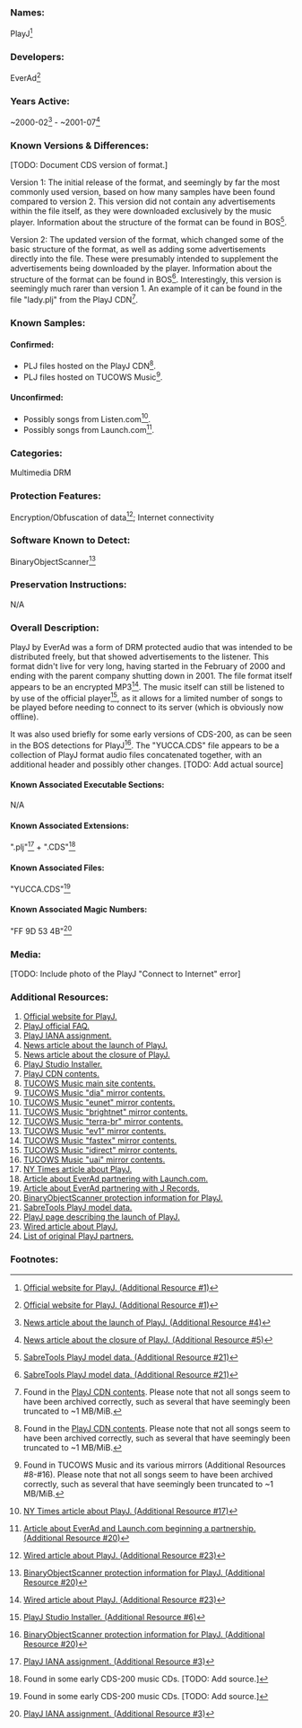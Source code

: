 ### Names:

PlayJ[^1]

### Developers:

EverAd[^1]

### Years Active: 

~2000-02[^2] - ~2001-07[^3]

### Known Versions & Differences: 

[TODO: Document CDS version of format.]

Version 1: The initial release of the format, and seemingly by far the most commonly used version, based on how many samples have been found compared to version 2. This version did not contain any advertisements within the file itself, as they were downloaded exclusively by the music player. Information about the structure of the format can be found in BOS[^11].

Version 2: The updated version of the format, which changed some of the basic structure of the format, as well as adding some advertisements directly into the file. These were presumably intended to supplement the advertisements being downloaded by the player. Information about the structure of the format can be found in BOS[^11]. Interestingly, this version is seemingly much rarer than version 1. An example of it can be found in the file "lady.plj" from the PlayJ CDN[^6].

### Known Samples: 

#### Confirmed: 

* PLJ files hosted on the PlayJ CDN[^6].
* PLJ files hosted on TUCOWS Music[^7].

#### Unconfirmed:

* Possibly songs from Listen.com[^8].
* Possibly songs from Launch.com[^9].

### Categories: 

Multimedia DRM

### Protection Features:

Encryption/Obfuscation of data[^13]; Internet connectivity

### Software Known to Detect:

BinaryObjectScanner[^10]


### Preservation Instructions:

N/A

### Overall Description:

PlayJ by EverAd was a form of DRM protected audio that was intended to be distributed freely, but that showed advertisements to the listener. This format didn't live for very long, having started in the February of 2000 and ending with the parent company shutting down in 2001. The file format itself appears to be an encrypted MP3[^13]. The music itself can still be listened to by use of the official player[^14], as it allows for a limited number of songs to be played before needing to connect to its server (which is obviously now offline).

It was also used briefly for some early versions of CDS-200, as can be seen in the BOS detections for PlayJ[^10]. The "YUCCA.CDS" file appears to be a collection of PlayJ format audio files concatenated together, with an additional header and possibly other changes. [TODO: Add actual source]

#### Known Associated Executable Sections:

N/A

#### Known Associated Extensions:

".plj"[^4] + ".CDS"[^5]

#### Known Associated Files:

"YUCCA.CDS"[^5]

#### Known Associated Magic Numbers:

"FF 9D 53 4B"[^4]

### Media:

[TODO: Include photo of the PlayJ "Connect to Internet" error]

### Additional Resources:

1. [Official website for PlayJ.](https://web.archive.org/web/20000815053956/http://www.playj.com/)
2. [PlayJ official FAQ.](https://web.archive.org/web/20000815065805/http://www.playj.com/static/faq_page.html)
3. [PlayJ IANA assignment.](https://www.iana.org/assignments/media-types/audio/vnd.everad.plj)
4. [News article about the launch of PlayJ.](https://en.globes.co.il/en/article-383855)
5. [News article about the closure of PlayJ.](https://www.themarker.com/misc/2001-07-26/ty-article/0000017f-e690-df2c-a1ff-fed177870000)
6. [PlayJ Studio Installer.](https://web.archive.org/web/20010417025347/http://dlp.playj.com:80/playj/PlayJIns266.exe)
7. [PlayJ CDN contents.](https://web.archive.org/web/*/dlp.playj.com/*/)
8. [TUCOWS Music main site contents.](https://web.archive.org/web/*/http://music.tucows.com/*)
9. [TUCOWS Music "dia" mirror contents.](https://web.archive.org/web/*/http://dia.music.tucows.com/*)
10. [TUCOWS Music "eunet" mirror contents.](https://web.archive.org/web/*/http://eunet.music.tucows.com/*)
11. [TUCOWS Music "brightnet" mirror contents.](https://web.archive.org/web/*/http://brightnet.music.tucows.com/*)
12. [TUCOWS Music "terra-br" mirror contents.](https://web.archive.org/web/*/http://terra-br.music.tucows.com/*)
13. [TUCOWS Music "ev1" mirror contents.](https://web.archive.org/web/*/http://ev1.music.tucows.com/*)
14. [TUCOWS Music "fastex" mirror contents.](https://web.archive.org/web/*/http://fastex.music.tucows.com/*)
15. [TUCOWS Music "idirect" mirror contents.](https://web.archive.org/web/*/http://idirect.music.tucows.com/*)
16. [TUCOWS Music "uai" mirror contents.](https://web.archive.org/web/*/http://uai.music.tucows.com/*)
17. [NY Times article about PlayJ.](https://archive.nytimes.com/www.nytimes.com/library/tech/00/07/biztech/articles/07digital-music.html)
18. [Article about EverAd partnering with Launch.com.](https://www.dmnews.com/everad-launchcom-partner/)
19. [Article about EverAd partnering with J Records.](https://www.internetnews.com/marketing/everads-playj-partners-with-j-records/)
20. [BinaryObjectScanner protection information for PlayJ.](https://github.com/SabreTools/BinaryObjectScanner/blob/master/BinaryObjectScanner/Protection/PlayJ.cs)
21. [SabreTools PlayJ model data.](https://github.com/SabreTools/SabreTools.Models/tree/main/PlayJ)
22. [PlayJ page describing the launch of PlayJ.](https://web.archive.org/web/20000301013405/http://www.playj.com/digital_music.htm)
23. [Wired article about PlayJ.](https://www.wired.com/2000/03/ads-take-aim-at-online-music/)
24. [List of original PlayJ partners.](https://web.archive.org/web/20000229134632/http://www.playj.com/business_alliances.htm)

### Footnotes:

[^1]: [Official website for PlayJ. (Additional Resource #1)](https://web.archive.org/web/20000815053956/http://www.playj.com/)
[^2]: [News article about the launch of PlayJ. (Additional Resource #4)](https://en.globes.co.il/en/article-383855)
[^3]: [News article about the closure of PlayJ. (Additional Resource #5)](https://www.themarker.com/misc/2001-07-26/ty-article/0000017f-e690-df2c-a1ff-fed177870000)
[^4]: [PlayJ IANA assignment. (Additional Resource #3)](https://www.iana.org/assignments/media-types/audio/vnd.everad.plj)
[^5]: Found in some early CDS-200 music CDs. [TODO: Add source.]
[^6]: Found in the [PlayJ CDN contents](https://web.archive.org/web/*/dlp.playj.com*). Please note that not all songs seem to have been archived correctly, such as several that have seemingly been truncated to ~1 MB/MiB.
[^7]: Found in TUCOWS Music and its various mirrors (Additional Resources #8-#16). Please note that not all songs seem to have been archived correctly, such as several that have seemingly been truncated to ~1 MB/MiB.
[^8]: [NY Times article about PlayJ. (Additional Resource #17)](https://archive.nytimes.com/www.nytimes.com/library/tech/00/07/biztech/articles/07digital-music.html)
[^9]: [Article about EverAd and Launch.com beginning a partnership. (Additional Resource #20)](https://www.dmnews.com/everad-launchcom-partner/)
[^10]: [BinaryObjectScanner protection information for PlayJ. (Additional Resource #20)](https://github.com/SabreTools/BinaryObjectScanner/blob/master/BinaryObjectScanner/Protection/PlayJ.cs)
[^11]: [SabreTools PlayJ model data. (Additional Resource #21)](https://github.com/SabreTools/SabreTools.Models/tree/main/PlayJ)
[^12]: [PlayJ page describing the launch of PlayJ. (Additional Resource #22)](https://web.archive.org/web/20000301013405/http://www.playj.com/digital_music.htm)
[^13]: [Wired article about PlayJ. (Additional Resource #23)](https://www.wired.com/2000/03/ads-take-aim-at-online-music/)
[^14]: [PlayJ Studio Installer. (Additional Resource #6)](https://web.archive.org/web/20010417025347/http://dlp.playj.com:80/playj/PlayJIns266.exe)